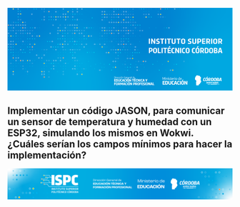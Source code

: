 ![logo](/assets/BannerISPC.png)


##  Implementar un código JASON, para comunicar un sensor de temperatura y  humedad  con  un  ESP32,  simulando  los  mismos  en  Wokwi.  ¿Cuáles serían los campos mínimos para hacer la implementación? 




![final](/assets/Curso%20ISPC%20final.png)